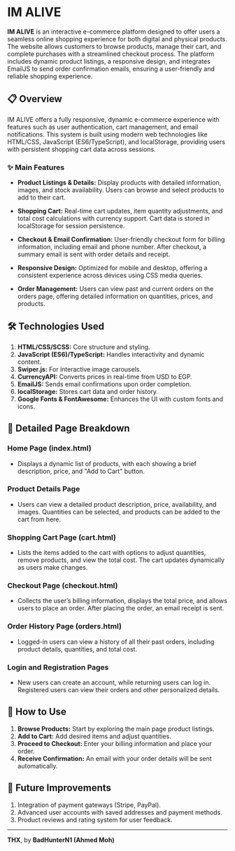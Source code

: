 # IM ALIVE

**IM ALIVE** is an interactive e-commerce platform designed to offer users a seamless online shopping experience for both digital and physical products. The website allows customers to browse products, manage their cart, and complete purchases with a streamlined checkout process. The platform includes dynamic product listings, a responsive design, and integrates EmailJS to send order confirmation emails, ensuring a user-friendly and reliable shopping experience.

## 📋 **Overview**
IM ALIVE offers a fully responsive, dynamic e-commerce experience with features such as user authentication, cart management, and email notifications. This system is built using modern web technologies like HTML/CSS, JavaScript (ES6/TypeScript), and localStorage, providing users with persistent shopping cart data across sessions.

### ✨ **Main Features**
- **Product Listings & Details:** 
  Display products with detailed information, images, and stock availability. Users can browse and select products to add to their cart.
  
- **Shopping Cart:**
  Real-time cart updates, item quantity adjustments, and total cost calculations with currency support. Cart data is stored in localStorage for session persistence.

- **Checkout & Email Confirmation:**
  User-friendly checkout form for billing information, including email and phone number. After checkout, a summary email is sent with order details and receipt.

- **Responsive Design:**
  Optimized for mobile and desktop, offering a consistent experience across devices using CSS media queries.

- **Order Management:**
  Users can view past and current orders on the orders page, offering detailed information on quantities, prices, and products.

## 🛠️ **Technologies Used**
1. **HTML/CSS/SCSS:** Core structure and styling.
2. **JavaScript (ES6)/TypeScript:** Handles interactivity and dynamic content.
3. **Swiper.js:** For interactive image carousels.
4. **CurrencyAPI:** Converts prices in real-time from USD to EGP.
5. **EmailJS:** Sends email confirmations upon order completion.
6. **localStorage:** Stores cart data and order history.
7. **Google Fonts & FontAwesome:** Enhances the UI with custom fonts and icons.

## 📄 **Detailed Page Breakdown**

### **Home Page (index.html)**
- Displays a dynamic list of products, with each showing a brief description, price, and "Add to Cart" button.

### **Product Details Page**
- Users can view a detailed product description, price, availability, and images. Quantities can be selected, and products can be added to the cart from here.

### **Shopping Cart Page (cart.html)**
- Lists the items added to the cart with options to adjust quantities, remove products, and view the total cost. The cart updates dynamically as users make changes.

### **Checkout Page (checkout.html)**
- Collects the user’s billing information, displays the total price, and allows users to place an order. After placing the order, an email receipt is sent.

### **Order History Page (orders.html)**
- Logged-in users can view a history of all their past orders, including product details, quantities, and total cost.

### **Login and Registration Pages**
- New users can create an account, while returning users can log in. Registered users can view their orders and other personalized details.

## 🚀 **How to Use**
1. **Browse Products:** Start by exploring the main page product listings.
2. **Add to Cart:** Add desired items and adjust quantities.
3. **Proceed to Checkout:** Enter your billing information and place your order.
4. **Receive Confirmation:** An email with your order details will be sent automatically.

## 🌟 **Future Improvements**
1. Integration of payment gateways (Stripe, PayPal).
2. Advanced user accounts with saved addresses and payment methods.
3. Product reviews and rating system for user feedback.

---

**THX**, by **BadHunterN1 (Ahmed Moh)**
